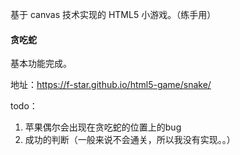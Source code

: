 
基于 canvas 技术实现的 HTML5 小游戏。（练手用）

#### 贪吃蛇

基本功能完成。

地址：https://f-star.github.io/html5-game/snake/

todo：

1. 苹果偶尔会出现在贪吃蛇的位置上的bug
2. 成功的判断（一般来说不会通关，所以我没有实现。。）